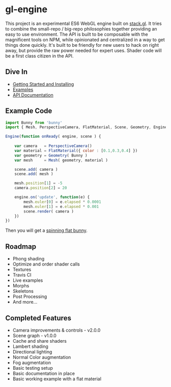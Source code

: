 # gl-engine

This project is an experimental ES6 WebGL engine built on [stack.gl](https://stack.gl/). It tries to combine the small-repo / big-repo philosophies together providing an easy to use environment. The API is built to be composable with the magnificent tools on NPM, while opinionated and centralized in a way to get things done quickly. It's built to be friendly for new users to hack on right away, but provide the raw power needed for expert uses. Shader code will be a first class citizen in the API.

## Dive In

* [Getting Started and Installing](https://github.com/gl-engine/gl-engine/tree/master/docs/getting-started.md)
* [Examples](https://github.com/gl-engine/gl-engine/tree/master/docs/examples.md)
* [API Documentation](https://github.com/gl-engine/gl-engine/tree/master/docs)

## Example Code

```javascript
import Bunny from 'bunny'
import { Mesh, PerspectiveCamera, FlatMaterial, Scene, Geometry, Engine } from 'gl-engine'

Engine(function onReady( engine, scene ) {
	
	var camera   = PerspectiveCamera()
	var material = FlatMaterial({ color : [0.1,0.3,0.4] })
	var geometry = Geometry( Bunny )
	var mesh     = Mesh( geometry, material )

	scene.add( camera )
	scene.add( mesh )

	mesh.position[1] = -5
	camera.position[2] = 20

	engine.on('update', function(e) {
		mesh.euler[0] = e.elapsed * 0.0001
		mesh.euler[1] = e.elapsed * 0.001
		scene.render( camera )
	})
})
```
Then you will get a [spinning flat bunny](http://requirebin.com/?gist=TatumCreative/40970c039f8c0ce44ae2).

## Roadmap

 * Phong shading
 * Optimize and order shader calls
 * Textures
 * Travis CI
 * Live examples
 * Morphs
 * Skeletons
 * Post Processing
 * And more...

## Completed Features

 * Camera improvements & controls - v2.0.0
 * Scene graph - v1.0.0
 * Cache and share shaders
 * Lambert shading
 * Directional lighting
 * Normal Color augmentation
 * Fog augmentation
 * Basic testing setup
 * Basic documentation in place
 * Basic working example with a flat material
